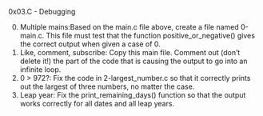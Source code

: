 0x03.C - Debugging

0. Multiple mains:Based on the main.c file above, create a file named 0-main.c. This file must test that the function positive_or_negative() gives the correct output when given a case of 0.
1. Like, comment, subscribe: Copy this main file. Comment out (don’t delete it!) the part of the code that is causing the output to go into an infinite loop.
2. 0 > 972?: Fix the code in 2-largest_number.c so that it correctly prints out the largest of three numbers, no matter the case.
3. Leap year: Fix the print_remaining_days() function so that the output works correctly for all dates and all leap years. 

